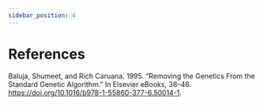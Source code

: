 ```yaml
---
sidebar_position: 4
---
```


# References

Baluja, Shumeet, and Rich Caruana. 1995. “Removing the Genetics From the Standard Genetic Algorithm.” In Elsevier eBooks, 38–46. https://doi.org/10.1016/b978-1-55860-377-6.50014-1.
